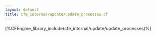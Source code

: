 ```yaml
---
layout: default
title: cfe_internal/update/update_processes.cf
---
```


[%CFEngine_library_include(cfe_internal/update/update_processes)%]

